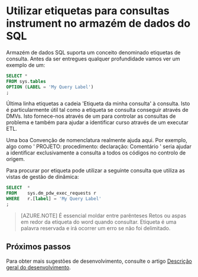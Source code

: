 <properties
   pageTitle="Utilizar etiquetas para consultas instrument no armazém de dados do SQL | Microsoft Azure"
   description="Sugestões para utilizar etiquetas para consultas instrument no armazém de dados do SQL Azure para desenvolver soluções."
   services="sql-data-warehouse"
   documentationCenter="NA"
   authors="jrowlandjones"
   manager="barbkess"
   editor=""/>

<tags
   ms.service="sql-data-warehouse"
   ms.devlang="NA"
   ms.topic="article"
   ms.tgt_pltfrm="NA"
   ms.workload="data-services"
   ms.date="06/14/2016"
   ms.author="jrj;barbkess;sonyama"/>

# <a name="use-labels-to-instrument-queries-in-sql-data-warehouse"></a>Utilizar etiquetas para consultas instrument no armazém de dados do SQL
Armazém de dados SQL suporta um conceito denominado etiquetas de consulta. Antes da ser entregues qualquer profundidade vamos ver um exemplo de um:

```sql
SELECT *
FROM sys.tables
OPTION (LABEL = 'My Query Label')
;
```

Última linha etiquetas a cadeia 'Etiqueta da minha consulta' à consulta. Isto é particularmente útil tal como a etiqueta se consulta conseguir através de DMVs. Isto fornece-nos através de um para controlar as consultas de problema e também para ajudar a identificar curso através de um executar ETL.

Uma boa Convenção de nomenclatura realmente ajuda aqui. Por exemplo, algo como ' PROJETO: procedimento: declaração: Comentário ' seria ajudar a identificar exclusivamente a consulta a todos os códigos no controlo de origem.

Para procurar por etiqueta pode utilizar a seguinte consulta que utiliza as vistas de gestão de dinâmica:

```sql
SELECT  *
FROM    sys.dm_pdw_exec_requests r
WHERE   r.[label] = 'My Query Label'
;
```

> [AZURE.NOTE] É essencial moldar entre parênteses Retos ou aspas em redor da etiqueta do word quando consultar. Etiqueta é uma palavra reservada e irá ocorrer um erro se não foi delimitado.


## <a name="next-steps"></a>Próximos passos
Para obter mais sugestões de desenvolvimento, consulte o artigo [Descrição geral do desenvolvimento][].

<!--Image references-->

<!--Article references-->
[Descrição geral do desenvolvimento]: sql-data-warehouse-overview-develop.md

<!--MSDN references-->

<!--Other Web references-->
